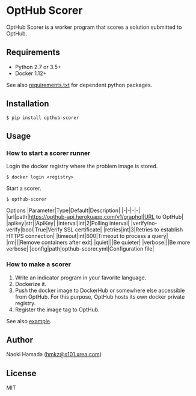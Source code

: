 # OptHub Scorer
OptHub Scorer is a worker program that scores a solution submitted to OptHub.

## Requirements
- Python 2.7 or 3.5+
- Docker 1.12+

See also [requirements.txt](requirements.txt) for dependent python packages.

## Installation
```
$ pip install opthub-scorer
```

## Usage
### How to start a scorer runner
Login the docker registry where the problem image is stored.
```
$ docker login <registry>
```

Start a scorer.
```
$ opthub-scorer
```

Options
|Parameter|Type|Default|Description|
|-|-|-|-|
|url|path|https://opthub-api.herokuapp.com/v1/graphql|URL to OptHub|
|apikey|str||ApiKey|
|interval|int|2|Polling interval|
|verify/no-verify|bool|True|Verify SSL certificate|
|retries|int|3|Retries to establish HTTPS connection|
|timeout|int|600|Timeout to process a query|
|rm|||Remove containers after exit|
|quiet|||Be quieter|
|verbose|||Be more verbose|
|config|path|opthub-scorer.yml|Configuration file|

### How to make a scorer
1. Write an indicator program in your favorite language.
2. Dockerize it.
3. Push the docker image to DockerHub or somewhere else accessible from OptHub.
   For this purpose, OptHub hosts its own docker private registry.
4. Register the image tag to OptHub.

See also [example](example/).

## Author
Naoki Hamada (hmkz@s101.xrea.com)

## License
MIT
